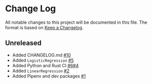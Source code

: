 # Change Log

All notable changes to this project will be documented in this file.
The format is based on [Keep a Changelog](http://keepachangelog.com/en/1.0.0/).

## Unreleased

* Added CHANGELOG.md [#10](https://github.com/hbenedek/binoculars/pull/10)
* Added `LogisticRegression` [#5](https://github.com/hbenedek/binoculars/pull/5)
* Added Python and Rust CI [#6](https://github.com/hbenedek/binoculars/pull/6)[#4](https://github.com/hbenedek/binoculars/pull/4)
* Added `LinearRegression` [#2](https://github.com/hbenedek/binoculars/pull/2)
* Added Pipenv and dev packages [#1](https://github.com/hbenedek/binoculars/pull/1)